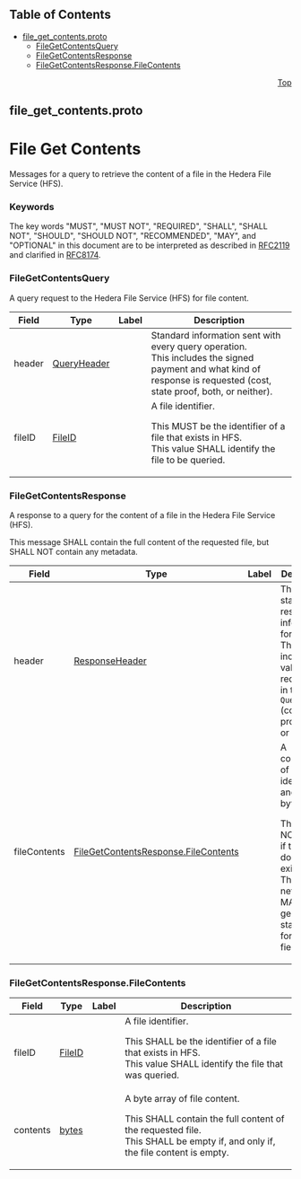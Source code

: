 ## Table of Contents

- [file_get_contents.proto](#file_get_contents-proto)
    - [FileGetContentsQuery](#proto-FileGetContentsQuery)
    - [FileGetContentsResponse](#proto-FileGetContentsResponse)
    - [FileGetContentsResponse.FileContents](#proto-FileGetContentsResponse-FileContents)
  



<a name="file_get_contents-proto"></a>
<p align="right"><a href="#top">Top</a></p>

## file_get_contents.proto
# File Get Contents
Messages for a query to retrieve the content of a file in the
Hedera File Service (HFS).

### Keywords
The key words "MUST", "MUST NOT", "REQUIRED", "SHALL", "SHALL NOT",
"SHOULD", "SHOULD NOT", "RECOMMENDED", "MAY", and "OPTIONAL" in this
document are to be interpreted as described in
[RFC2119](https://www.ietf.org/rfc/rfc2119) and clarified in
[RFC8174](https://www.ietf.org/rfc/rfc8174).


<a name="proto-FileGetContentsQuery"></a>

### FileGetContentsQuery
A query request to the Hedera File Service (HFS) for file content.


| Field | Type | Label | Description |
| ----- | ---- | ----- | ----------- |
| header | [QueryHeader](#proto-QueryHeader) |  | Standard information sent with every query operation.<br/> This includes the signed payment and what kind of response is requested (cost, state proof, both, or neither). |
| fileID | [FileID](#proto-FileID) |  | A file identifier. <p> This MUST be the identifier of a file that exists in HFS.<br/> This value SHALL identify the file to be queried. |






<a name="proto-FileGetContentsResponse"></a>

### FileGetContentsResponse
A response to a query for the content of a file in the
Hedera File Service (HFS).

This message SHALL contain the full content of the requested file, but
SHALL NOT contain any metadata.


| Field | Type | Label | Description |
| ----- | ---- | ----- | ----------- |
| header | [ResponseHeader](#proto-ResponseHeader) |  | The standard response information for queries.<br/> This includes the values requested in the `QueryHeader` (cost, state proof, both, or neither). |
| fileContents | [FileGetContentsResponse.FileContents](#proto-FileGetContentsResponse-FileContents) |  | A combination of File identifier and content bytes. <p> This SHALL NOT be set if the file does not exist.<br/> The network MAY generate a state proof for this field. |






<a name="proto-FileGetContentsResponse-FileContents"></a>

### FileGetContentsResponse.FileContents



| Field | Type | Label | Description |
| ----- | ---- | ----- | ----------- |
| fileID | [FileID](#proto-FileID) |  | A file identifier. <p> This SHALL be the identifier of a file that exists in HFS.<br/> This value SHALL identify the file that was queried. |
| contents | [bytes](#bytes) |  | A byte array of file content. <p> This SHALL contain the full content of the requested file.<br/> This SHALL be empty if, and only if, the file content is empty. |





 <!-- end messages -->

 <!-- end enums -->

 <!-- end HasExtensions -->

 <!-- end services -->



